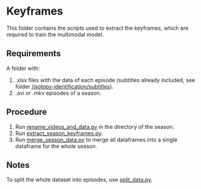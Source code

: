 # Keyframes

This folder contains the scripts used to extract the keyframes, which are required to train the multimodal model.

## Requirements

A folder with:

1. .xlsx files with the data of each episode (subtitles already included, see folder [/isotopy-identification/subtitles]([https://github.com/TinfFoil/dar_tvseries](https://github.com/TinfFoil/isotopy-identification/tree/main/subtitles))).
2. .avi or .mkv episodes of a season.

## Procedure

1. Run [rename_videos_and_data.py](https://github.com/ffedox/isotopy-identification/blob/main/keyframes/rename_videos_and_data.py) in the directory of the season.
2. Run [extract_season_keyframes.py](https://github.com/ffedox/isotopy-identification/blob/main/keyframes/extract_season_keyframes.py).
3. Run [merge_season_data.py](https://github.com/ffedox/isotopy-identification/blob/main/keyframes/merge_season_data.py) to merge all dataframes into a single dataframe for the whole season.

## Notes

To split the whole dataset into episodes, use [split_data.py](https://github.com/ffedox/isotopy-identification/blob/main/keyframes/split_data.py).

